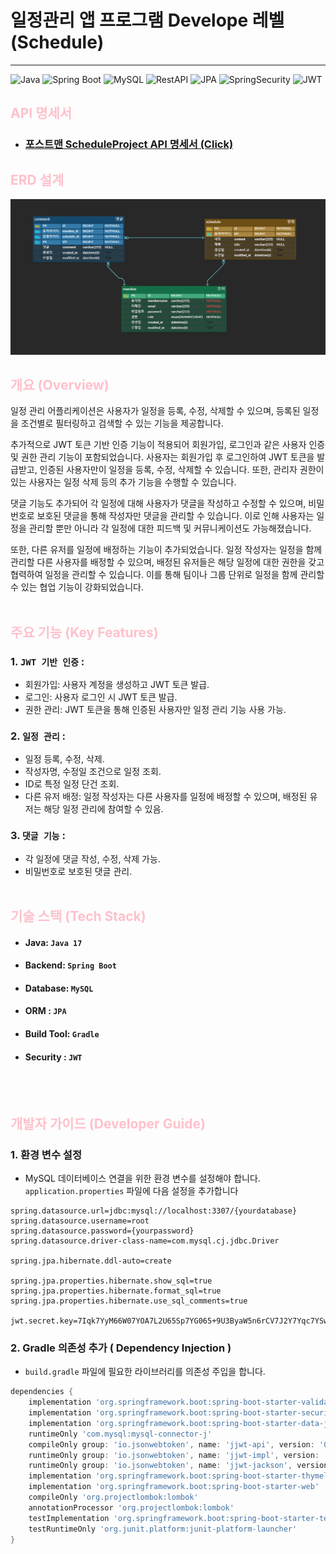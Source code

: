# 일정관리 앱 프로그램 Develope 레벨 (Schedule)

------------------------------------------------------------------------
![Java](https://img.shields.io/badge/Java-17-blue)
![Spring Boot](https://img.shields.io/badge/Spring%20Boot-3.3.4-brightgreen)
![MySQL](https://img.shields.io/badge/MySQL-8.0-lightblue)
![RestAPI](https://img.shields.io/badge/RestAPI-red)
![JPA](https://img.shields.io/badge/JPA-orange)
![SpringSecurity](https://img.shields.io/badge/SpringSecurity-gree)
![JWT](https://img.shields.io/badge/JWT-blue)



## <span style="color: pink"> API 명세서
- ### [포스트맨 ScheduleProject API 명세서 (Click)](https://documenter.getpostman.com/view/23971624/2sAXxV5V3N)

## <span style="color: pink">  ERD 설계
![img_2.png](img_2.png)

## <span style="color: pink"> 개요 (Overview)
일정 관리 어플리케이션은 사용자가 일정을 등록, 수정, 삭제할 수 있으며, 등록된 일정을 조건별로 필터링하고 검색할 수 있는 기능을 제공합니다.


추가적으로 JWT 토큰 기반 인증 기능이 적용되어 회원가입, 로그인과 같은 사용자 인증 및 권한 관리 기능이 포함되었습니다. 사용자는 회원가입 후 로그인하여 JWT 토큰을 발급받고, 인증된 사용자만이 일정을 등록, 수정, 삭제할 수 있습니다. 또한, 관리자 권한이 있는 사용자는 일정 삭제 등의 추가 기능을 수행할 수 있습니다.

댓글 기능도 추가되어 각 일정에 대해 사용자가 댓글을 작성하고 수정할 수 있으며, 비밀번호로 보호된 댓글을 통해 작성자만 댓글을 관리할 수 있습니다. 이로 인해 사용자는 일정을 관리할 뿐만 아니라 각 일정에 대한 피드백 및 커뮤니케이션도 가능해졌습니다.

또한, 다른 유저를 일정에 배정하는 기능이 추가되었습니다. 일정 작성자는 일정을 함께 관리할 다른 사용자를 배정할 수 있으며, 배정된 유저들은 해당 일정에 대한 권한을 갖고 협력하여 일정을 관리할 수 있습니다. 이를 통해 팀이나 그룹 단위로 일정을 함께 관리할 수 있는 협업 기능이 강화되었습니다.
<br><br>
## <span style="color: pink"> 주요 기능 (Key Features)
### 1. `JWT 기반 인증` :
 - 회원가입: 사용자 계정을 생성하고 JWT 토큰 발급.
 - 로그인: 사용자 로그인 시 JWT 토큰 발급.
 - 권한 관리: JWT 토큰을 통해 인증된 사용자만 일정 관리 기능 사용 가능.
### 2. `일정 관리` :
 - 일정 등록, 수정, 삭제.
 - 작성자명, 수정일 조건으로 일정 조회.
 - ID로 특정 일정 단건 조회.
 - 다른 유저 배정: 일정 작성자는 다른 사용자를 일정에 배정할 수 있으며, 배정된 유저는 해당 일정 관리에 참여할 수 있음.
### 3. `댓글 기능` :
 - 각 일정에 댓글 작성, 수정, 삭제 가능.
 - 비밀번호로 보호된 댓글 관리.
<br><br>
## <span style="color: pink"> 기술 스택 (Tech Stack)
- #### **Java**: `Java 17`
- #### **Backend**: `Spring Boot`
- #### **Database**: `MySQL`
- #### **ORM** : `JPA`
- #### **Build Tool**: `Gradle`
- #### **Security** : `JWT`
<br><br>
## <span style="color: pink"> 개발자 가이드 (Developer Guide)
### 1. 환경 변수 설정
- MySQL 데이터베이스 연결을 위한 환경 변수를 설정해야 합니다. `application.properties` 파일에 다음 설정을 추가합니다 <br>
```properties
spring.datasource.url=jdbc:mysql://localhost:3307/{yourdatabase}
spring.datasource.username=root
spring.datasource.password={yourpassword}
spring.datasource.driver-class-name=com.mysql.cj.jdbc.Driver

spring.jpa.hibernate.ddl-auto=create

spring.jpa.properties.hibernate.show_sql=true
spring.jpa.properties.hibernate.format_sql=true
spring.jpa.properties.hibernate.use_sql_comments=true

jwt.secret.key=7Iqk7YyM66W07YOA7L2U65Sp7YG065+9U3ByaW5n6rCV7J2Y7Yqc7YSw7LWc7JuQ67mI7J6F64uI64ukLg==
```
### 2. Gradle 의존성 추가 ( Dependency Injection )
- `build.gradle` 파일에 필요한 라이브러리를 의존성 주입을 합니다.<br>
```build.gradle
dependencies {
    implementation 'org.springframework.boot:spring-boot-starter-validation'
    implementation 'org.springframework.boot:spring-boot-starter-security'
    implementation 'org.springframework.boot:spring-boot-starter-data-jpa'
    runtimeOnly 'com.mysql:mysql-connector-j'
    compileOnly group: 'io.jsonwebtoken', name: 'jjwt-api', version: '0.11.5'
    runtimeOnly group: 'io.jsonwebtoken', name: 'jjwt-impl', version: '0.11.5'
    runtimeOnly group: 'io.jsonwebtoken', name: 'jjwt-jackson', version: '0.11.5'
    implementation 'org.springframework.boot:spring-boot-starter-thymeleaf'
    implementation 'org.springframework.boot:spring-boot-starter-web'
    compileOnly 'org.projectlombok:lombok'
    annotationProcessor 'org.projectlombok:lombok'
    testImplementation 'org.springframework.boot:spring-boot-starter-test'
    testRuntimeOnly 'org.junit.platform:junit-platform-launcher'
}
```